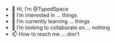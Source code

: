 - 👋 Hi, I’m @TypedSpace
- 👀 I’m interested in ... things
- 🌱 I’m currently learning ... things
- 💞️ I’m looking to collaborate on ... nothing
- 📫 How to reach me ... don't

<!---
TypedSpace/TypedSpace is a ✨ special ✨ repository because its `README.md` (this file) appears on your GitHub profile.
You can click the Preview link to take a look at your changes.
--->
